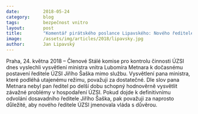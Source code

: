 ```yaml
---
date:         2018-05-24
category:     blog
tags:         bezpečnost vnitro
layout:       post
title:        "Komentář pirátského poslance Lipavského: Nového ředitele ÚZSI by měla jmenovat vláda s důvěrou"
image:        /assets/img/articles/2018/lipavsky.jpg
author:       Jan Lipavský
---
```



Praha, 24. května 2018 – Členové Stálé komise pro kontrolu činnosti ÚZSI dnes vyslechli vysvětlení ministra vnitra Lubomíra Metnara k dočasnému postavení ředitele ÚZSI Jiřího Šaška mimo službu. Vysvětlení pana ministra, které podléhá utajenému režimu, považuji za dostatečné. Dle slov pana Metnara nebyl pan ředitel po delší dobu schopný hodnověrně vysvětlit závažné problémy v hospodaření ÚZSI. Pokud dojde k definitivnímu odvolání dosavadního ředitele Jiřího Šaška, pak považuji za naprosto důležité, aby nového ředitele ÚZSI jmenovala vláda s důvěrou.
